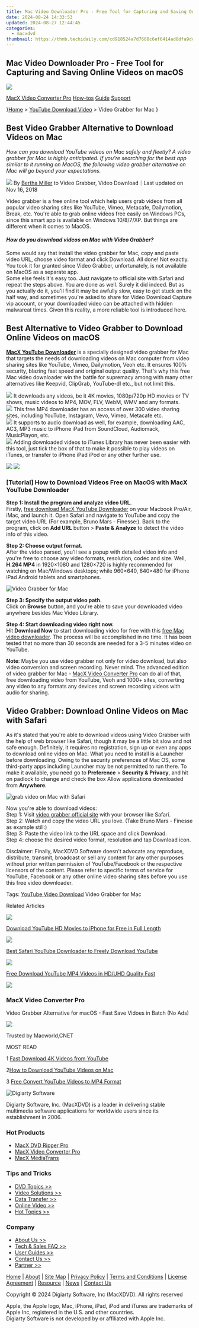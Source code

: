 ```yaml
---
title: Mac Video Downloader Pro - Free Tool for Capturing and Saving Online Videos on macOS
date: 2024-08-24 14:33:53
updated: 2024-08-27 12:44:45
categories:
  - macxdvd
thumbnail: https://thmb.techidaily.com/cd918524a7d7688c6ef6414ad8dfa9dc1bddfeb0b565f942655d5f5347ebbc9b.jpg
---
```


## Mac Video Downloader Pro - Free Tool for Capturing and Saving Online Videos on macOS

[![](https://www.macxdvd.com/youtube-download-video/../image-style/article-seo/icon5.png)](https://tools.techidaily.com/macxdvd/products/)

[MacX Video Converter Pro](https://tools.techidaily.com/macxdvd/products/) [How-tos](https://tools.techidaily.com/macxdvd/products/) [Guide](https://tools.techidaily.com/macxdvd/products/) [Support](https://tools.techidaily.com/macxdvd/products/) 

}[Home](https://tools.techidaily.com/macxdvd/products/) \> [YouTube Download Video](https://tools.techidaily.com/macxdvd/products/) \> Video Grabber for Mac }

## Best Video Grabber Alternative to Download Videos on Mac

_How can you download YouTube videos on Mac safely and fleetly? A video grabber for Mac is highly anticipated. If you're searching for the best app similar to it running on MacOS, the following video grabber alternative on Mac will go beyond your expectations._ 

![](https://www.macxdvd.com/youtube-download-video/../image-style/article-seo/icon1.png) By [Bertha Miller](https://www.linkedin.com/in/bertha-miller-7a324990/) to Video Grabber, Video Download｜Last updated on Nov 16, 2018



Video grabber is a free online tool which help users grab videos from all popular video sharing sites like YouTube, Vimeo, Metacafe, Dailymotion, Break, etc. You're able to grab online videos free easily on Windows PCs, since this smart app is available on Windows 10/8/7/XP. But things are different when it comes to MacOS.

#### **_How do you download videos on Mac with Video Grabber?_** 

Some would say that install the video grabber for Mac, copy and paste video URL, choose video format and click Download. All done! Not exactly. You took it for granted since Video Grabber, unfortunately, is not available on MacOS as a separate app.  
 Some else feels it's easy too. Just navigate to official site with Safari and repeat the steps above. You are done as well. Surely it did indeed. But as you actually do it, you'll find it may be awfully slow, easy to get stuck on the half way, and sometimes you're asked to share for Video Download Capture vip account, or your downloaded video can be attached with hidden malwareat times. Given this reality, a more reliable tool is introduced here.

## Best Alternative to Video Grabber to Download Online Videos on macOS

[**MacX YouTube Downloader**](https://tools.techidaily.com/macxdvd/products/) is a specially designed video grabber for Mac that targets the needs of downloading videos on Mac computer from video sharing sites like YouTube, Vimeo, Dailymotion, Veoh etc. It ensures 100% security, blazing fast speed and original output quality. That's why this free Mac video downloader win the battle for supremacy among with many other alternatives like Keepvid, ClipGrab, YouTube-dl etc., but not limit this. 

![](https://www.macxdvd.com/youtube-download-video/../seoimage/i1.png) It downloads any videos, be it 4K movies, 1080p/720p HD movies or TV shows, music videos to MP4, MOV, FLV, WebM, WMV and any formats.  
![](https://www.macxdvd.com/youtube-download-video/../seoimage/i1.png) This free MP4 downloader has an access of over 300 video sharing sites, including YouTube, Instagram, Vevo, Vimeo, Metacafe etc.  
![](https://www.macxdvd.com/youtube-download-video/../seoimage/i1.png) It supports to audio download as well, for example, downloading AAC, AC3, MP3 music to iPhone iPad from SoundCloud, Audiomack, MusicPlayon, etc.  
![](https://www.macxdvd.com/youtube-download-video/../seoimage/i1.png) Adding downloaded videos to iTunes Library has never been easier with this tool, just tick the box of that to make it possible to play videos on iTunes, or transfer to iPhone iPad iPod or any other further use.

[![](https://www.macxdvd.com/youtube-download-video/../image-style/article-seo/d-win.png)](https://tools.techidaily.com/macxdvd/products/) [![](https://www.macxdvd.com/youtube-download-video/../image-style/article-seo/d-mac.png)](https://www.macxdvd.com/youtube-download-video/../download/macx-youtube-downloader-free.dmg) 

### \[Tutorial\] How to Download Videos Free on MacOS with MacX YouTube Downloader

**Step 1: Install the program and analyze video URL.**   
 Firstly, [free download MacX YouTube Downloader](https://tools.techidaily.com/macxdvd/products/) on your Macbook Pro/Air, iMac, and launch it. Open Safari and navigate to YouTube and copy the target video URL (For example, Bruno Mars - Finesse:). Back to the program, click on **Add URL** button > **Paste & Analyze** to detect the video info of this video. 

**Step 2: Choose output format.**   
After the video parsed, you'll see a popup with detailed video info and you're free to choose any video formats, resolution, codec and size. Well, **H.264 MP4** in 1920×1080 and 1280×720 is highly recommended for watching on Mac/Windows desktops; while 960×640, 640×480 for iPhone iPad Android tablets and smartphones.

![Video Grabber for Mac](https://www.macxdvd.com/youtube-download-video/images/video-grabber-for-mac-1.jpg)

**Step 3: Specify the output video path.**   
Click on **Browse** button, and you're able to save your downloaded video anywhere besides Mac Video Library. 

**Step 4: Start downloading video right now.**   
 Hit **Download Now** to start downloading video for free with this [free Mac video downloader](https://tools.techidaily.com/macxdvd/products/). The process will be accomplished in no time. It has been tested that no more than 30 seconds are needed for a 3-5 minutes video on YouTube.

**Note**: Maybe you use video grabber not only for video download, but also video conversion and screen recording. Never mind. The advanced edition of video grabber for Mac - [MacX Video Converter Pro](https://tools.techidaily.com/macxdvd/products/) can do all of that, free downloading video from YouTube, Veoh and 1000+ sites, converting any video to any formats any devices and screen recording videos with audio for sharing. 

## Video Grabber: Download Online Videos on Mac with Safari 

As it's stated that you're able to download videos using Video Grabber with the help of web browser like Safari, though it may be a little bit slow and not safe enough. Definitely, it requires no registration, sign up or even any apps to download online video on Mac. What you need to install is a Launcher before downloading. Owing to the security preferences of Mac OS, some third-party apps including Launcher may be not permitted to run there. To make it available, you need go to **Preference** \> **Security & Privacy**, and hit on padlock to change and check the box Allow applications downloaded from **Anywhere**. 

![grab video on Mac with Safari](https://www.macxdvd.com/youtube-download-video/images/video-grabber-for-mac-2.jpg)

Now you're able to download videos:  
Step 1: Visit [video grabber official site](https://www.videograbber.net/) with your browser like Safari.   
Step 2: Watch and copy the video URL you love. (Take Bruno Mars - Finesse as example still:)  
Step 3: Paste the video link to the URL space and click Download.  
Step 4: choose the desired video format, resolution and tap Download icon. 

Disclaimer: Finally, MacXDVD Software doesn't advocate any reproduce, distribute, transmit, broadcast or sell any content for any other purposes without prior written permission of YouTube/Facebook or the respective licensors of the content. Please refer to specific terms of service for YouTube, Facebook or any other online video sharing sites before you use this free video downloader. 

 Tags: [YouTube Video Download](https://tools.techidaily.com/macxdvd/products/) Video Grabber for Mac

Related Articles

![](https://www.macxdvd.com/youtube-download-video/../image-style/article-seo/img1.jpg)

[Download YouTube HD Movies to iPhone for Free in Full Length](https://tools.techidaily.com/macxdvd/products/) 

![](https://www.macxdvd.com/youtube-download-video/../image-style/article-seo/img2.jpg)

[Best Safari YouTube Downloader to Freely Download YouTube](https://tools.techidaily.com/macxdvd/products/) 

![](https://www.macxdvd.com/youtube-download-video/../image-style/article-seo/img3.jpg)

[Free Download YouTube MP4 Videos in HD/UHD Quality Fast](https://tools.techidaily.com/macxdvd/products/) 

![](https://www.macxdvd.com/youtube-download-video/../image-style/article-seo/vcp.png)

### MacX Video Converter Pro

Video Grabber Alternative for macOS - Fast Save Vidoes in Batch (No Ads)

[![](https://www.macxdvd.com/youtube-download-video/../image-style/article-seo/fd.png)](https://tools.techidaily.com/macxdvd/products/) 

Trusted by Macworld,CNET

MOST READ

1 [Fast Download 4K Videos from YouTube](https://tools.techidaily.com/macxdvd/products/)

2[How to Download YouTube Videos on Mac](https://tools.techidaily.com/macxdvd/products/)

3 [Free Convert YouTube Videos to MP4 Format](https://tools.techidaily.com/macxdvd/products/) 



![Digiarty Software](https://www.macxdvd.com/youtube-download-video/../icon/logo.png) 

Digiarty Software, Inc. (MacXDVD) is a leader in delivering stable multimedia software applications for worldwide users since its establishment in 2006.

### Hot Products

* [MacX DVD Ripper Pro](https://tools.techidaily.com/macxdvd/products/)
* [MacX Video Converter Pro](https://tools.techidaily.com/macxdvd/products/)
* [MacX MediaTrans](https://tools.techidaily.com/macxdvd/products/)

### Tips and Tricks

* [DVD Topics >>](https://tools.techidaily.com/macxdvd/products/)
* [Video Solutions >>](https://tools.techidaily.com/macxdvd/products/)
* [Data Transfer >>](https://tools.techidaily.com/macxdvd/products/)
* [Online Video >>](https://tools.techidaily.com/macxdvd/products/)
* [Hot Topics >>](https://tools.techidaily.com/macxdvd/products/)

### Company

* [About Us >>](https://tools.techidaily.com/macxdvd/products/)
* [Tech & Sales FAQ >>](https://tools.techidaily.com/macxdvd/products/)
* [User Guides >>](https://tools.techidaily.com/macxdvd/products/)
* [Contact Us >>](https://tools.techidaily.com/macxdvd/products/)
* [Partner >>](https://tools.techidaily.com/macxdvd/products/)



[Home](https://tools.techidaily.com/macxdvd/products/) | [About](https://tools.techidaily.com/macxdvd/products/) | [Site Map](https://tools.techidaily.com/macxdvd/products/) | [Privacy Policy](https://tools.techidaily.com/macxdvd/products/) | [Terms and Conditions](https://tools.techidaily.com/macxdvd/products/) | [License Agreement](https://tools.techidaily.com/macxdvd/products/) | [Resource](https://tools.techidaily.com/macxdvd/products/) | [News](https://tools.techidaily.com/macxdvd/products/) | [Contact Us](https://tools.techidaily.com/macxdvd/products/)

Copyright © 2024 Digiarty Software, Inc (MacXDVD). All rights reserved

Apple, the Apple logo, Mac, iPhone, iPad, iPod and iTunes are trademarks of Apple Inc, registered in the U.S. and other countries.  
Digiarty Software is not developed by or affiliated with Apple Inc.

<ins class="adsbygoogle"
     style="display:block"
     data-ad-format="autorelaxed"
     data-ad-client="ca-pub-7571918770474297"
     data-ad-slot="1223367746"></ins>



<ins class="adsbygoogle"
     style="display:block"
     data-ad-client="ca-pub-7571918770474297"
     data-ad-slot="8358498916"
     data-ad-format="auto"
     data-full-width-responsive="true"></ins>
